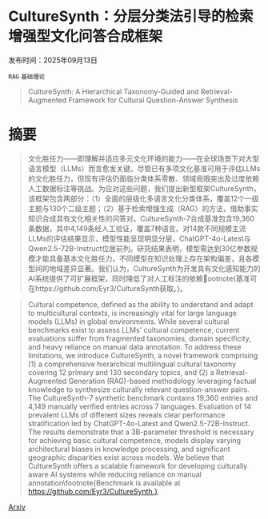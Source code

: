 # CultureSynth：分层分类法引导的检索增强型文化问答合成框架

发布时间：2025年09月13日

`RAG` `基础理论`

> CultureSynth: A Hierarchical Taxonomy-Guided and Retrieval-Augmented Framework for Cultural Question-Answer Synthesis

# 摘要

> 文化胜任力——即理解并适应多元文化环境的能力——在全球场景下对大型语言模型（LLMs）而言愈发关键。尽管已有多项文化基准可用于评估LLMs的文化胜任力，但现有评估仍面临分类体系零散、领域局限突出及过度依赖人工数据标注等挑战。为应对这些问题，我们提出新型框架CultureSynth，该框架包含两部分：（1）全面的层级化多语言文化分类体系，覆盖12个一级主题与130个二级主题；（2）基于检索增强生成（RAG）的方法，借助事实知识合成具有文化相关性的问答对。CultureSynth-7合成基准包含19,360条数据，其中4,149条经人工验证，覆盖7种语言。对14款不同规模主流LLMs的评估结果显示，模型性能呈现明显分层，ChatGPT-4o-Latest与Qwen2.5-72B-Instruct位居前列。研究结果表明，模型需达到30亿参数规模才能具备基本文化胜任力，不同模型在知识处理上存在架构偏差，且各模型间的地域差异显著。我们认为，CultureSynth为开发具有文化感知能力的AI系统提供了可扩展框架，同时降低了对人工标注的依赖ootnote{基准可在https://github.com/Eyr3/CultureSynth获取。}。

> Cultural competence, defined as the ability to understand and adapt to multicultural contexts, is increasingly vital for large language models (LLMs) in global environments. While several cultural benchmarks exist to assess LLMs' cultural competence, current evaluations suffer from fragmented taxonomies, domain specificity, and heavy reliance on manual data annotation. To address these limitations, we introduce CultureSynth, a novel framework comprising (1) a comprehensive hierarchical multilingual cultural taxonomy covering 12 primary and 130 secondary topics, and (2) a Retrieval-Augmented Generation (RAG)-based methodology leveraging factual knowledge to synthesize culturally relevant question-answer pairs. The CultureSynth-7 synthetic benchmark contains 19,360 entries and 4,149 manually verified entries across 7 languages. Evaluation of 14 prevalent LLMs of different sizes reveals clear performance stratification led by ChatGPT-4o-Latest and Qwen2.5-72B-Instruct. The results demonstrate that a 3B-parameter threshold is necessary for achieving basic cultural competence, models display varying architectural biases in knowledge processing, and significant geographic disparities exist across models. We believe that CultureSynth offers a scalable framework for developing culturally aware AI systems while reducing reliance on manual annotation\footnote{Benchmark is available at https://github.com/Eyr3/CultureSynth.}.

[Arxiv](https://arxiv.org/abs/2509.10886)